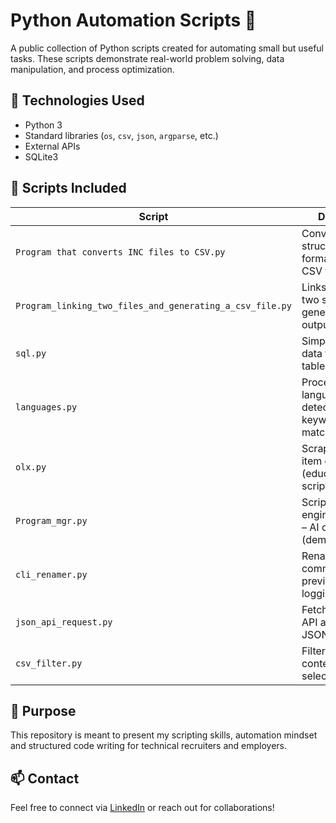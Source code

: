 # Python Automation Scripts 🚀

A public collection of Python scripts created for automating small but useful tasks. These scripts demonstrate real-world problem solving, data manipulation, and process optimization.

## 🧰 Technologies Used
- Python 3
- Standard libraries (`os`, `csv`, `json`, `argparse`, etc.)
- External APIs
- SQLite3

## 📂 Scripts Included

| Script | Description |
|--------|-------------|
| `Program that converts INC files to CSV.py` | Converts structured INC format data into CSV files. |
| `Program_linking_two_files_and_generating_a_csv_file.py` | Links data from two sources and generates merged output. |
| `sql.py` | Simple SQLite data filtering and table exporting. |
| `languages.py` | Processes language detection and keyword matching. |
| `olx.py` | Scrapes basic item data (educational/demo script). |
| `Program_mgr.py` | Script from engineering thesis – AI diagnostics (demo). |
| `cli_renamer.py` | Renames files via command line with preview and logging. |
| `json_api_request.py` | Fetches data from API and saves it in JSON format. |
| `csv_filter.py` | Filters CSV content and saves selected rows. |

## 🔎 Purpose
This repository is meant to present my scripting skills, automation mindset and structured code writing for technical recruiters and employers.

## 📫 Contact
Feel free to connect via [LinkedIn](https://www.linkedin.com/in/micha%C5%82-cyba/](https://www.linkedin.com/in/micha%C5%82-cyba-076789177/)) or reach out for collaborations!
